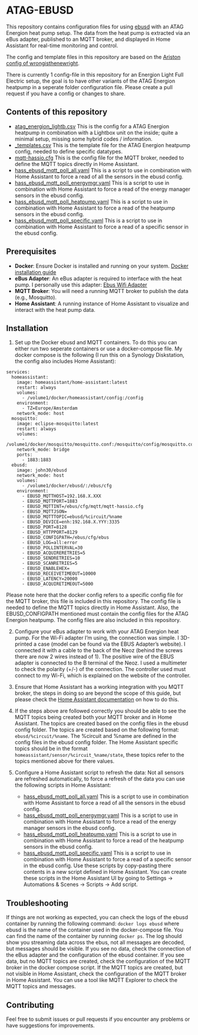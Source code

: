 # ATAG-EBUSD

This repository contains configuration files for using [ebusd](https://github.com/john30/ebusd) with an ATAG Energion heat pump setup. The data from the heat pump is extracted via an eBus adapter, published to an MQTT broker, and displayed in Home Assistant for real-time monitoring and control.

The config and template files in this repository are based on the [Ariston config of wrongisthenewright](https://github.com/wrongisthenewright/ebusd-configuration-ariston-bridgenet).

There is currently 1 config-file in this repository for an Energion Light Full Electric setup, the goal is to have other variants of the ATAG Energion heatpump in a seperate folder configuration file. Please create a pull request if you have a config or changes to share.

## Contents of this repository

- [atag_energion_lightb.csv](atag_energion_lightb/atag_energion_lightb.csv) This is the config for a ATAG Energion heatpump in combination with a Lightbox unit on the inside; quite a minimal setup, missing some hybrid codes / information.
- [\_templates.csv](atag_energion_lightb/_templates.csv) This is the template file for the ATAG Energion heatpump config, needed to define specific datatypes.
- [mqtt-hassio.cfg](mqtt-hassio.cfg) This is the config file for the MQTT broker, needed to define the MQTT topics directly in Home Assistant.
- [hass_ebusd_mqtt_poll_all.yaml](homeassistant_scripts/hass_ebusd_mqtt_poll_all.yaml) This is a script to use in combination with Home Assistant to force a read of all the sensors in the ebusd config.
- [hass_ebusd_mqtt_poll_energymgr.yaml](homeassistant_scripts/hass_ebusd_mqtt_poll_energymgr.yaml) This is a script to use in combination with Home Assistant to force a read of the energy manager sensors in the ebusd config.
- [hass_ebusd_mqtt_poll_heatpump.yaml](homeassistant_scripts/hass_ebusd_mqtt_poll_heatpump.yaml) This is a script to use in combination with Home Assistant to force a read of the heatpump sensors in the ebusd config.
- [hass_ebusd_mqtt_poll_specific.yaml](homeassistant_scripts/hass_ebusd_mqtt_poll_specific.yaml) This is a script to use in combination with Home Assistant to force a read of a specific sensor in the ebusd config.

## Prerequisites

- **Docker**: Ensure Docker is installed and running on your system. [Docker installation guide](https://docs.docker.com/get-docker/)
- **eBus Adapter**: An eBus adapter is required to interface with the heat pump. I personally use this adapter: [Ebus Wifi Adapter](https://www.elecrow.com/ebus-to-wifi-adapter-module-v5-2.html)
- **MQTT Broker**: You will need a running MQTT broker to publish the data (e.g., Mosquitto).
- **Home Assistant**: A running instance of Home Assistant to visualize and interact with the heat pump data.

## Installation

1. Set up the Docker ebusd and MQTT containers. To do this you can either run two seperate containers or use a docker-compose file. My docker compose is the following (I run this on a Synology Diskstation, the config also includes Home Assistant):

```
services:
  homeassistant:
    image: homeassistant/home-assistant:latest
    restart: always
    volumes:
      - /volume1/docker/homeassistant/config:/config
    environment:
      - TZ=Europe/Amsterdam
    network_mode: host
  mosquitto:
    image: eclipse-mosquitto:latest
    restart: always
    volumes:
      - /volume1/docker/mosquitto/mosquitto.conf:/mosquitto/config/mosquitto.conf
    network_mode: bridge
    ports:
      - 1883:1883
  ebusd:
    image: john30/ebusd
    network_mode: host
    volumes:
      - /volume1/docker/ebusd/:/ebus/cfg
    environment:
      - EBUSD_MQTTHOST=192.168.X.XXX
      - EBUSD_MQTTPORT=1883
      - EBUSD_MQTTINT=/ebus/cfg/mqtt/mqtt-hassio.cfg
      - EBUSD_MQTTJSON=
      - EBUSD_MQTTTOPIC=ebusd/%circuit/%name
      - EBUSD_DEVICE=enh:192.168.X.YYY:3335
      - EBUSD_PORT=8128
      - EBUSD_HTTPPORT=8129
      - EBUSD_CONFIGPATH=/ebus/cfg/ebus
      - EBUSD_LOG=all:error
      - EBUSD_POLLINTERVAL=30
      - EBUSD_ACQUIRERETRIES=5
      - EBUSD_SENDRETRIES=10
      - EBUSD_SCANRETRIES=5
      - EBUSD_ENABLEHEX=
      - EBUSD_RECEIVETIMEOUT=10000
      - EBUSD_LATENCY=20000
      - EBUSD_ACQUIRETIMEOUT=5000
```

Please note here that the docker config refers to a specific config file for the MQTT broker, this file is included in this repository. The config file is needed to define the MQTT topics directly in Home Assistant. Also, the EBUSD_CONFIGPATH mentioned must contain the config files for the ATAG Energion heatpump. The config files are also included in this repository.

2. Configure your eBus adapter to work with your ATAG Energion heat pump. For the Wi-Fi adapter I’m using, the connection was simple. I 3D-printed a case (model can be found via the EBUS Adapter’s website).
   I connected it with a cable to the back of the Neoz (behind the screws there are now 2 wires instead of 1). The positive wire of the EBUS adapter is connected to the B terminal of the Neoz. I used a multimeter to check the polarity (+/-) of the connection. The controller used must connect to my Wi-Fi, which is explained on the website of the controller.

3. Ensure that Home Assistant has a working integration with you MQTT broker, the steps in doing so are beyond the scope of this guide, but please check the [Home Assistant documentation](https://www.home-assistant.io/integrations/mqtt/) on how to do this.

4. If the steps above are followed correctly you should be able to see the MQTT topics being created both your MQTT broker and in Home Assistant. The topics are created based on the config files in the ebusd config folder. The topics are created based on the following format: `ebusd/%circuit/%name`. The %circuit and %name are defined in the config files in the ebusd config folder. The Home Assistant specific topics should be in the format `homeassistant/sensor/%circuit_%name/state`, these topics refer to the topics mentioned above for there values.

5. Configure a Home Assistant script to refresh the data:
   Not all sensors are refreshed automatically, to force a refresh of the data you can use the following scripts in Home Assistant:
   - [hass_ebusd_mqtt_poll_all.yaml](homeassistant_scripts/hass_ebusd_mqtt_poll_all.yaml) This is a script to use in combination with Home Assistant to force a read of all the sensors in the ebusd config.
   - [hass_ebusd_mqtt_poll_energymgr.yaml](homeassistant_scripts/hass_ebusd_mqtt_poll_energymgr.yaml) This is a script to use in combination with Home Assistant to force a read of the energy manager sensors in the ebusd config.
   - [hass_ebusd_mqtt_poll_heatpump.yaml](homeassistant_scripts/hass_ebusd_mqtt_poll_heatpump.yaml) This is a script to use in combination with Home Assistant to force a read of the heatpump sensors in the ebusd config.
   - [hass_ebusd_mqtt_poll_specific.yaml](homeassistant_scripts/hass_ebusd_mqtt_poll_specific.yaml) This is a script to use in combination with Home Assistant to force a read of a specific sensor in the ebusd config.
     Use these scripts by copy-pasting there contents in a new script defined in Home Assistant. You can create these scripts in the Home Assistant UI by going to Settings -> Automations & Scenes -> Scripts -> Add script.

## Troubleshooting

If things are not working as expected, you can check the logs of the ebusd container by running the following command:
`docker logs ebusd` where ebusd is the name of the container used in the docker-compose file. You can find the name of the container by running `docker ps`.
The log should show you streaming data across the ebus, not all messages are decoded, but messages should be visible. If you see no data, check the connection of the eBus adapter and the configuration of the ebusd container.
If you see data, but no MQTT topics are created, check the configuration of the MQTT broker in the docker compose script. If the MQTT topics are created, but not visible in Home Assistant, check the configuration of the MQTT broker in Home Assistant.
You can use a tool like MQTT Explorer to check the MQTT topics and messages.

## Contributing

Feel free to submit issues or pull requests if you encounter any problems or have suggestions for improvements.
